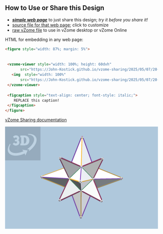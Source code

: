 
## How to Use or Share this Design

 - [***simple web page***](<https://John-Kostick.github.io/vzome-sharing/2025/05/07/20-58-16-14-pt.-star/>) to just share this design; *try it before you share it!*
 - [source file for that web page](<https://github.com/John-Kostick/vzome-sharing/edit/main/2025/05/07/20-58-16-14-pt.-star/index.md>); click to customize
 - [raw vZome file](<https://raw.githubusercontent.com/John-Kostick/vzome-sharing/main/2025/05/07/20-58-16-14-pt.-star/14-pt.-star.vZome>) to use in vZome desktop or vZome Online
 
 HTML for embedding in any web page:
 ```html
<figure style="width: 87%; margin: 5%">
  
  
  <vzome-viewer style="width: 100%; height: 60dvh" 
        src="https://John-Kostick.github.io/vzome-sharing/2025/05/07/20-58-16-14-pt.-star/14-pt.-star.vZome" >
    <img  style="width: 100%"
        src="https://John-Kostick.github.io/vzome-sharing/2025/05/07/20-58-16-14-pt.-star/14-pt.-star.png" >
  </vzome-viewer>

  <figcaption style="text-align: center; font-style: italic;">
     REPLACE this caption!
  </figcaption>
</figure>

 ```

[vZome Sharing documentation](https://vzome.github.io/vzome/sharing.html#how-it-works)

![Image](<14-pt.-star.png>)

